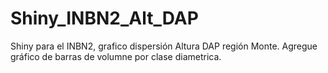 # Shiny_INBN2_Alt_DAP
Shiny para el INBN2, grafico dispersión Altura DAP región Monte.
Agregue gráfico de barras de volumne por clase diametrica.
